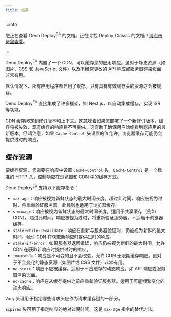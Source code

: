 ```yaml
---
title: 缓存
---
```


:::info

您正在查看 Deno Deploy<sup>EA</sup> 的文档。正在寻找 Deploy Classic 的文档？[请点击这里查看](/deploy/)。

:::

Deno Deploy<sup>EA</sup> 内置了一个 CDN，可以缓存您的应用响应。这对于静态资源（如图片、CSS 和 JavaScript 文件）以及不经常更改的 API 响应或服务器渲染页面非常有用。

默认情况下，所有应用程序都启用了缓存。只有具有有效缓存头的资源才会被缓存。

Deno Deploy<sup>EA</sup> 直接集成了许多框架，如 Next.js，以自动集成缓存，实现 ISR 等功能。

CDN 缓存绑定到修订版本和上下文。这意味着如果您部署了一个新修订版本，缓存将被失效，现有缓存的响应将不再提供。这有助于确保用户始终看到您应用的最新版本。但请注意，如果 `Cache-Control` 头设置的值允许，浏览器缓存可能仍会提供过时的响应。

## 缓存资源

要缓存资源，您需要在响应中设置 `Cache-Control` 头。`Cache-Control` 是一个标准的 HTTP 头，控制响应在浏览器和 CDN 中的缓存方式。

Deno Deploy<sup>EA</sup> 支持以下缓存指令：

- `max-age`：响应被视为新鲜状态的最大时间长度。超过此时间，响应被视为过时，将重新验证服务器。此规则也适用于浏览器缓存。
- `s-maxage`：响应被视为新鲜状态的最大时间长度，适用于共享缓存（例如 CDN）。超过此时间，响应被视为过时，将重新验证服务器。不适用于浏览器缓存。
- `stale-while-revalidate`：响应在重新与服务器验证时，仍被视为新鲜的最大时间。允许 CDN 在获取新响应时提供过时的响应。
- `stale-if-error`：如果服务器返回错误，响应仍被视为新鲜的最大时间。允许 CDN 在获取新响应时提供过时的响应。
- `immutable`：响应是不可变的且不会改变。允许 CDN 无限期缓存响应。这对于不会变化的静态资源（如图片或 CSS 文件）非常有用。
- `no-store`：响应不应被缓存。适用于不应缓存的动态响应，如 API 响应或服务器渲染页面。
- `no-cache`：响应在从缓存提供之前应重新验证服务器。适用于可能频繁变化的动态响应。

`Vary` 头可用于指定哪些请求头应作为请求缓存键的一部分。

`Expires` 头可用于指定响应的绝对过期时间。这是 `max-age` 指令的替代方法。
